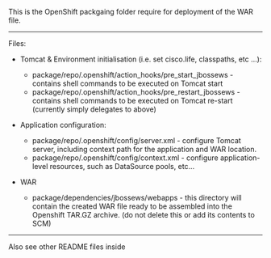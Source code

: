 
This is the OpenShift packgaing folder require for deployment of the WAR file.

-----------
 
 Files:
 
 * Tomcat & Environment initialisation (i.e. set cisco.life, classpaths, etc ...): 
    * package/repo/.openshift/action_hooks/pre_start_jbossews  - contains shell commands to be executed on Tomcat start
    * package/repo/.openshift/action_hooks/pre_restart_jbossews  - contains shell commands to be executed on Tomcat re-start (currently simply delegates to above)
    
 * Application configuration:
    * package/repo/.openshift/config/server.xml  - configure Tomcat server, including context path for the application and WAR location. 
    * package/repo/.openshift/config/context.xml  - configure application-level resources, such as DataSource pools, etc...
       
 * WAR 
    * package/dependencies/jbossews/webapps  - this directory will contain the created WAR file ready to be assembled into the Openshift TAR.GZ archive. (do not delete this or add its contents to SCM)       

-----------

Also see other README files inside
